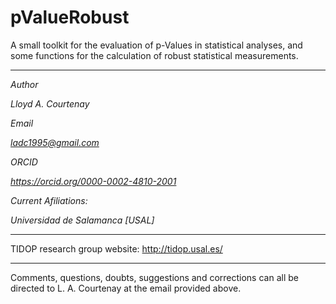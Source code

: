 # pValueRobust
A small toolkit for the evaluation of p-Values in statistical analyses, and some functions for the calculation of robust statistical measurements.

-----------------------------------------------------------------------------------------------------------------

<i>
Author

Lloyd A. Courtenay

Email

ladc1995@gmail.com

ORCID

https://orcid.org/0000-0002-4810-2001

Current Afiliations:

Universidad de Salamanca [USAL]

</i>

---------------------------------------------------------------------------------------------------

TIDOP research group website: http://tidop.usal.es/

---------------------------------------------------------------------------------------------------

Comments, questions, doubts, suggestions and corrections can all be directed to L. A. Courtenay at the email provided above.
